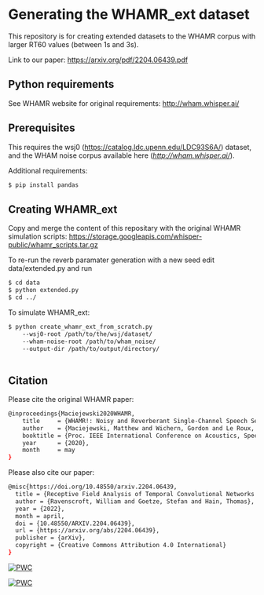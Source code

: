 # Generating the WHAMR_ext dataset

This repository is for creating extended datasets to the WHAMR corpus with larger RT60 values (between 1s and 3s).

Link to our paper: https://arxiv.org/pdf/2204.06439.pdf

## Python requirements

See WHAMR website for original requirements: http://wham.whisper.ai/

## Prerequisites

This requires the wsj0 (https://catalog.ldc.upenn.edu/LDC93S6A/) dataset,
and the WHAM noise corpus available here (*http://wham.whisper.ai/*).

Additional requirements:

```sh
$ pip install pandas
```

## Creating WHAMR_ext

Copy and merge the content of this repositary with the original WHAMR simulation scripts: https://storage.googleapis.com/whisper-public/whamr_scripts.tar.gz

To re-run the reverb paramater generation with a new seed edit data/extended.py and run
```sh
$ cd data
$ python extended.py
$ cd ../
```

To simulate WHAMR_ext:

```sh
$ python create_whamr_ext_from_scratch.py 
    --wsj0-root /path/to/the/wsj/dataset/ 
    --wham-noise-root /path/to/wham_noise/ 
    --output-dir /path/to/output/directory/ 
 
```



## Citation
Please cite the original WHAMR paper:

```sh
@inproceedings{Maciejewski2020WHAMR,
    title     = {WHAMR!: Noisy and Reverberant Single-Channel Speech Separation},
    author    = {Maciejewski, Matthew and Wichern, Gordon and Le Roux, Jonathan},
    booktitle = {Proc. IEEE International Conference on Acoustics, Speech and Signal Processing (ICASSP)},
    year      = {2020},
    month     = may
}
```

Please also cite our paper:

```sh
@misc{https://doi.org/10.48550/arxiv.2204.06439,
  title = {Receptive Field Analysis of Temporal Convolutional Networks for Monaural Speech Dereverberation},
  author = {Ravenscroft, William and Goetze, Stefan and Hain, Thomas},
  year = {2022},
  month = april,
  doi = {10.48550/ARXIV.2204.06439},
  url = {https://arxiv.org/abs/2204.06439},
  publisher = {arXiv},
  copyright = {Creative Commons Attribution 4.0 International}
}
```

[![PWC](https://img.shields.io/endpoint.svg?url=https://paperswithcode.com/badge/receptive-field-analysis-of-temporal/speech-dereverberation-on-whamr)](https://paperswithcode.com/sota/speech-dereverberation-on-whamr?p=receptive-field-analysis-of-temporal)

[![PWC](https://img.shields.io/endpoint.svg?url=https://paperswithcode.com/badge/receptive-field-analysis-of-temporal/speech-dereverberation-on-whamr-ext)](https://paperswithcode.com/sota/speech-dereverberation-on-whamr-ext?p=receptive-field-analysis-of-temporal)
